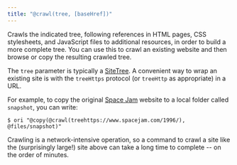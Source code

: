 ```yaml
---
title: "@crawl(tree, [baseHref])"
---
```


Crawls the indicated tree, following references in HTML pages, CSS stylesheets, and JavaScript files to additional resources, in order to build a more complete tree. You can use this to crawl an existing website and then browse or copy the resulting crawled tree.

The `tree` parameter is typically a [SiteTree](/core/SiteTree.html). A convenient way to wrap an existing site is with the `treeHttps` protocol (or `treeHttp` as appropriate) in a URL.

For example, to copy the original [Space Jam](https://www.spacejam.com/1996/) website to a local folder called `snapshot`, you can write:

```console
$ ori "@copy(@crawl(treehttps://www.spacejam.com/1996/), @files/snapshot)"
```

Crawling is a network-intensive operation, so a command to crawl a site like the (surprisingly large!) site above can take a long time to complete -- on the order of minutes.
